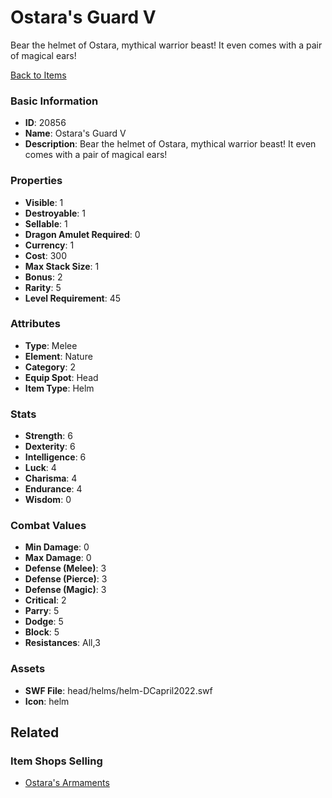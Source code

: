 # Ostara's Guard V

Bear the helmet of Ostara, mythical warrior beast! It even comes with a pair of magical ears!

[Back to Items](../items.md)

### Basic Information

- **ID**: 20856
- **Name**: Ostara&#039;s Guard V
- **Description**: Bear the helmet of Ostara, mythical warrior beast! It even comes with a pair of magical ears!

### Properties

- **Visible**: 1
- **Destroyable**: 1
- **Sellable**: 1
- **Dragon Amulet Required**: 0
- **Currency**: 1
- **Cost**: 300
- **Max Stack Size**: 1
- **Bonus**: 2
- **Rarity**: 5
- **Level Requirement**: 45

### Attributes

- **Type**: Melee
- **Element**: Nature
- **Category**: 2
- **Equip Spot**: Head
- **Item Type**: Helm

### Stats

- **Strength**: 6
- **Dexterity**: 6
- **Intelligence**: 6
- **Luck**: 4
- **Charisma**: 4
- **Endurance**: 4
- **Wisdom**: 0

### Combat Values

- **Min Damage**: 0
- **Max Damage**: 0
- **Defense (Melee)**: 3
- **Defense (Pierce)**: 3
- **Defense (Magic)**: 3
- **Critical**: 2
- **Parry**: 5
- **Dodge**: 5
- **Block**: 5
- **Resistances**: All,3

### Assets

- **SWF File**: head/helms/helm-DCapril2022.swf
- **Icon**: helm

## Related

### Item Shops Selling

- [Ostara's Armaments](../item-shops/743-ostara-s-armaments.md)

